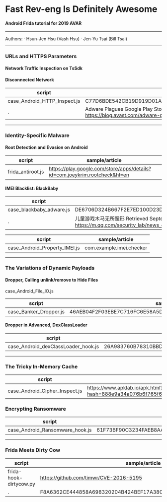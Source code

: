 # Fast Rev-eng Is Definitely Awesome
#### Android Frida tutorial for 2019 AVAR

----
Authors:
· Hsun-Jen Hsu (Vash Hsu)
· Jen-Yu Tsai (Bill Tsai)

---

### URLs and HTTPS Parameters
#### Network Traffic Inspection on TsSdk
#### Disconnected Network

| script | sample/article |
|---|---|
| case_Android_HTTP_Inspect.js | C77D6BDE542CB19D919D01AAC5A3F2D572CF58CC2DFBD0E9B37CC8C73E438BBA |
| . | Adware Plagues Google Play Store. Retrieved September, 2019, from https://blog.avast.com/adware-plagues-google-play |

---

### Identity-Specific Malware
#### Root Detection and Evasion on Android

| script | sample/article |
|---|---|
| frida_antiroot.js | https://play.google.com/store/apps/details?id=com.joeykrim.rootcheck&hl=en |

#### IMEI Blacklist: BlackBaby

| script | sample/article |
|---|---|
| case_blackbaby_adware.js | DE6706D324B667F2E7ED100D23D6B435651D55D49385790C5EF096BB222E6DA0 |
| . | 儿童游戏木马无所遁形 Retrieved September, 2019, from https://m.qq.com/security_lab/news_detail_462.html |

| script | sample/article |
|---|---|
| case_Android_Property_IMEI.js | com.example.imei.checker |

---

### The Variations of Dynamic Payloads
#### Dropper, Calling unlink/remove to Hide Files

case_Android_File_IO.js

| script | sample/article |
|---|---|
| case_Banker_Dropper.js | 46AEB04F2F03EBE7C716FC6E58A5DEA763CD9B00EB7A466D10A0744F50A7368F |

#### Dropper in Advanced, DexClassLoader

| script | sample/article |
|---|---|
| case_Android_dexClassLoader_hook.js | 26A983760B78310BBD30CD4A75F72EA24C940303E27F059A6A80720EA25CAE5F |


---

### The Tricky In-Memory Cache

| script | sample/article |
|---|---|
| case_Android_Cipher_Inspect.js | https://www.apklab.io/apk.html?hash=888e9a34a076b6f765f6fb3b54c885cfa3ab716ccf82a6cc56d057611a740932 |


### Encrypting Ransomware

| script | sample/article |
|---|---|
| case_Android_Ransomware_hook.js | 61F73BF90C3234FAEB8AA7C90F24FA3F7A3A1D38B2E94D40CE96A21E7320FD28 |


---

### Frida Meets Dirty Cow
| script | sample/article |
|---|---|
| frida-hook-dirtycow.py | https://github.com/timwr/CVE-2016-5195 |
| . | F8A6362CE444858A698320204B424BEF17A3807E92EF2D3BB3826B973C3F9324 |
